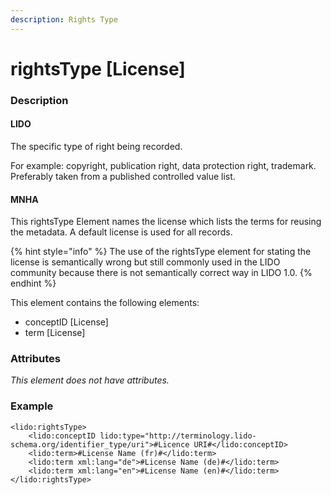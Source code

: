```yaml
---
description: Rights Type
---
```


# rightsType \[License\]

### Description

#### LIDO

The specific type of right being recorded.

For example: copyright, publication right, data protection right, trademark. Preferably taken from a published controlled value list.

#### MNHA

This rightsType Element names the license which lists the terms for reusing the metadata. A default license is used for all records.

{% hint style="info" %}
The use of the rightsType element for stating the license is semantically wrong but still commonly used in the LIDO community because there is not semantically correct way in LIDO 1.0.
{% endhint %}

This element contains the following elements:

* conceptID \[License\]
* term \[License\]

### Attributes

_This element does not have attributes._

### Example

```markup
<lido:rightsType>
    <lido:conceptID lido:type="http://terminology.lido-schema.org/identifier_type/uri">#Licence URI#</lido:conceptID>
    <lido:term>#License Name (fr)#</lido:term>
    <lido:term xml:lang="de">#License Name (de)#</lido:term>
    <lido:term xml:lang="en">#License Name (en)#</lido:term>
</lido:rightsType>
```

